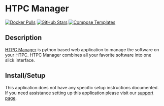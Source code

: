 # HTPC Manager

[![Docker Pulls](https://img.shields.io/docker/pulls/linuxserver/htpcmanager?style=flat-square&color=607D8B&label=docker%20pulls&logo=docker)](https://hub.docker.com/r/linuxserver/htpcmanager)
[![GitHub Stars](https://img.shields.io/github/stars/linuxserver/docker-htpcmanager?style=flat-square&color=607D8B&label=github%20stars&logo=github)](https://github.com/linuxserver/docker-htpcmanager)
[![Compose Templates](https://img.shields.io/static/v1?style=flat-square&color=607D8B&label=compose&message=templates)](https://github.com/GhostWriters/DockSTARTer/tree/master/compose/.apps/htpcmanager)

## Description

[HTPC Manager](https://github.com/Hellowlol/HTPC-Manager) is python based web
application to manage the software on your HTPC. HTPC Manager combines all your
favorite software into one slick interface.

## Install/Setup

This application does not have any specific setup instructions documented. If
you need assistance setting up this application please visit our
[support page](https://dockstarter.com/basics/support/).

